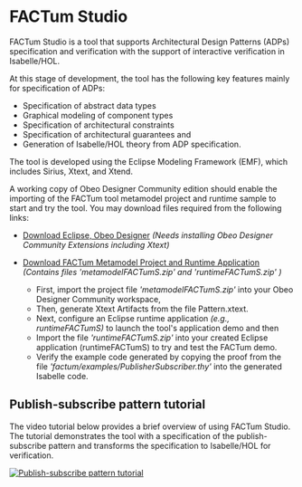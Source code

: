 # FACTum Studio
[//]: # (Architectural Design Constraints Specification and Verification)

FACTum Studio is a tool that supports Architectural Design Patterns (ADPs) specification and verification with the support of interactive verification in Isabelle/HOL.

At this stage of development, the tool has the following key features mainly for specification of ADPs:
* Specification of abstract data types
* Graphical modeling of component types
* Specification of architectural constraints 
* Specification of architectural guarantees and
* Generation of Isabelle/HOL theory from ADP specification.

The tool is developed using the Eclipse Modeling Framework (EMF), which includes Sirius, Xtext, and Xtend.  

A working copy of Obeo Designer Community edition should enable the importing of the FACTum tool metamodel project and runtime sample to start and try the tool. You may download files required from the following links:

* [Download Eclipse, Obeo Designer](https://www.obeodesigner.com/en/download) *(Needs installing Obeo Designer Community Extensions including Xtext)*

* [Download FACTum Metamodel Project and Runtime Application](https://goo.gl/fgZN2Y) *(Contains files 'metamodelFACTumS.zip' and 'runtimeFACTumS.zip' )*
  * First, import the project file *'metamodelFACTumS.zip'* into your Obeo Designer Community workspace, 
  * Then, generate Xtext Artifacts from the file Pattern.xtext. 
  * Next, configure an Eclipse runtime application *(e.g., runtimeFACTumS)* to launch the tool's application demo and then
  * Import the file *'runtimeFACTumS.zip'* into your created Eclipse application (runtimeFACTumS) to try and test the FACTum demo.
  * Verify the example code generated by copying the proof from the file *'factum/examples/PublisherSubscriber.thy'* into the generated Isabelle code.
  
## Publish-subscribe pattern tutorial

The video tutorial below provides a brief overview of using FACTum Studio. The tutorial demonstrates the tool with a specification of the publish-subscribe pattern and transforms the specification to Isabelle/HOL for verification.

[![Publish-subscribe pattern tutorial](http://img.youtube.com/vi/https://youtu.be/OgJUhAG_4WI&t=2275s/0.jpg)](http://www.youtube.com/watch?v=OgJUhAG_4WI&t=2275s)

